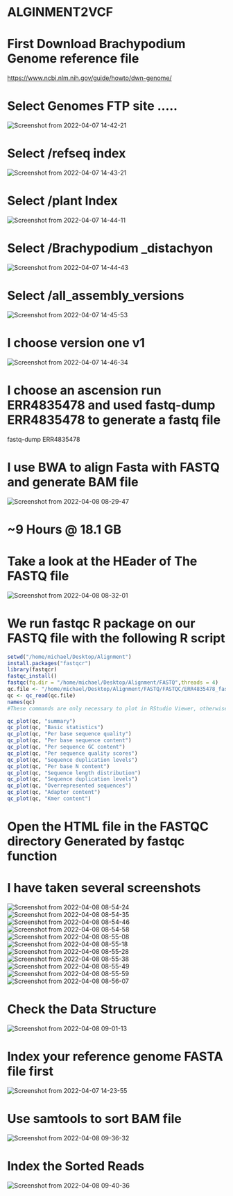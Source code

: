 # ALGINMENT2VCF

# First Download Brachypodium Genome reference file
https://www.ncbi.nlm.nih.gov/guide/howto/dwn-genome/
# Select Genomes FTP site .....
![Screenshot from 2022-04-07 14-42-21](https://user-images.githubusercontent.com/93121277/162201241-016fece4-424a-45a1-829f-6922c8633a1b.png)
# Select /refseq index
![Screenshot from 2022-04-07 14-43-21](https://user-images.githubusercontent.com/93121277/162201383-9d71979e-e673-42c0-88ad-15c1dd7f8b56.png)
# Select /plant Index
![Screenshot from 2022-04-07 14-44-11](https://user-images.githubusercontent.com/93121277/162201534-0c632c45-2247-4e7b-a10e-998fc60c7612.png)
# Select /Brachypodium _distachyon
![Screenshot from 2022-04-07 14-44-43](https://user-images.githubusercontent.com/93121277/162201757-4efb17a3-f10f-4507-bce8-56a429fcdba7.png)
# Select /all_assembly_versions
![Screenshot from 2022-04-07 14-45-53](https://user-images.githubusercontent.com/93121277/162201906-afd6b462-e9cd-413c-8f6f-46f00bc0798c.png)
# I choose version one v1
![Screenshot from 2022-04-07 14-46-34](https://user-images.githubusercontent.com/93121277/162202037-175dd435-2f68-41e6-82cc-efc096732a41.png)

# I choose an ascension run ERR4835478 and used fastq-dump ERR4835478 to generate a fastq file
fastq-dump ERR4835478

# I use BWA to align Fasta with FASTQ and generate BAM file
![Screenshot from 2022-04-08 08-29-47](https://user-images.githubusercontent.com/93121277/162377667-e2775020-c0c4-42aa-bfd6-62522038b835.png)
# ~9 Hours @ 18.1 GB

# Take a look at the HEader of The FASTQ file
![Screenshot from 2022-04-08 08-32-01](https://user-images.githubusercontent.com/93121277/162377910-b62c2eb7-6e81-4dce-aee6-877d504047cb.png)

# We run fastqc R package on our FASTQ file with the following R script
```r
setwd("/home/michael/Desktop/Alignment")
install.packages("fastqcr")
library(fastqcr)
fastqc_install()
fastqc(fq.dir = "/home/michael/Desktop/Alignment/FASTQ",threads = 4)
qc.file <- "/home/michael/Desktop/Alignment/FASTQ/FASTQC/ERR4835478_fastqc.zip"
qc <- qc_read(qc.file)
names(qc)
#These commands are only necessary to plot in RStudio Viewer, otherwise the most important plots are automatically genearted to HTML file in FASTQC directory

qc_plot(qc, "summary")
qc_plot(qc, "Basic statistics")
qc_plot(qc, "Per base sequence quality")
qc_plot(qc, "Per base sequence content")
qc_plot(qc, "Per sequence GC content")
qc_plot(qc, "Per sequence quality scores")
qc_plot(qc, "Sequence duplication levels")
qc_plot(qc, "Per base N content")
qc_plot(qc, "Sequence length distribution")
qc_plot(qc, "Sequence duplication levels")
qc_plot(qc, "Overrepresented sequences")
qc_plot(qc, "Adapter content")
qc_plot(qc, "Kmer content")

```
# Open the HTML file in the FASTQC directory Generated by fastqc function
# I have taken several screenshots

![Screenshot from 2022-04-08 08-54-24](https://user-images.githubusercontent.com/93121277/162381369-7768bcc0-01a7-4a86-bf3a-771e14a433e6.png)
![Screenshot from 2022-04-08 08-54-35](https://user-images.githubusercontent.com/93121277/162381367-97ec9e7e-ab48-4773-beeb-1dee09c6e2a1.png)
![Screenshot from 2022-04-08 08-54-46](https://user-images.githubusercontent.com/93121277/162381366-ffec19c1-f637-4a52-b30a-1a07435a33a9.png)
![Screenshot from 2022-04-08 08-54-58](https://user-images.githubusercontent.com/93121277/162381363-a8a52f1d-1f58-4cef-a9b9-44be515b8131.png)
![Screenshot from 2022-04-08 08-55-08](https://user-images.githubusercontent.com/93121277/162381360-92a4fad5-8d36-49da-963e-5f965e3fc46c.png)
![Screenshot from 2022-04-08 08-55-18](https://user-images.githubusercontent.com/93121277/162381359-7c0298e3-cd4d-40f6-8a03-7665726a34dc.png)
![Screenshot from 2022-04-08 08-55-28](https://user-images.githubusercontent.com/93121277/162381358-374e7f9c-810c-44a2-a431-be197b96ef3b.png)
![Screenshot from 2022-04-08 08-55-38](https://user-images.githubusercontent.com/93121277/162381356-cbaa9de7-26b3-435d-984b-e64e5c547b56.png)
![Screenshot from 2022-04-08 08-55-49](https://user-images.githubusercontent.com/93121277/162381353-03dd6c55-fccf-4a43-9c7d-2db74e7d5e50.png)
![Screenshot from 2022-04-08 08-55-59](https://user-images.githubusercontent.com/93121277/162381351-93374041-cc0a-47da-938d-7302ddb5d5a7.png)
![Screenshot from 2022-04-08 08-56-07](https://user-images.githubusercontent.com/93121277/162381346-cdd83627-3eaa-4170-9868-87e141aa816c.png)














# Check the Data Structure
![Screenshot from 2022-04-08 09-01-13](https://user-images.githubusercontent.com/93121277/162381931-b1c018b3-39c2-4a6f-a76f-7bc8b9b21a56.png)


# Index your reference genome FASTA file first
![Screenshot from 2022-04-07 14-23-55](https://user-images.githubusercontent.com/93121277/162197997-c8a3b0d8-7c50-4135-81bb-16e35ea959a6.png)

# Use samtools to sort BAM file
![Screenshot from 2022-04-08 09-36-32](https://user-images.githubusercontent.com/93121277/162387820-63846ab2-4929-473a-8ab1-6f1ed827f312.png)

# Index the Sorted Reads
![Screenshot from 2022-04-08 09-40-36](https://user-images.githubusercontent.com/93121277/162388885-97a1e191-31c0-48a3-a0fb-da8e5b9da221.png)


